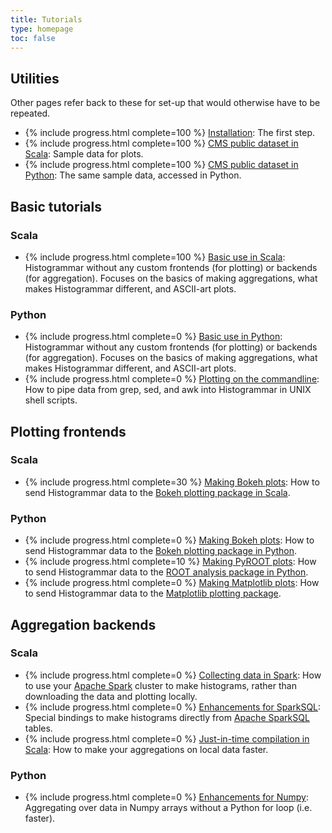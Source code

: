 ```yaml
---
title: Tutorials
type: homepage
toc: false
---
```


## Utilities

Other pages refer back to these for set-up that would otherwise have to be repeated.

  * {% include progress.html complete=100 %} [Installation](../install): The first step.
  * {% include progress.html complete=100 %} [CMS public dataset in Scala](scala-cmsdata): Sample data for plots.
  * {% include progress.html complete=100 %} [CMS public dataset in Python](python-cmsdata): The same sample data, accessed in Python.

## Basic tutorials

### Scala

  * {% include progress.html complete=100 %} [Basic use in Scala](scala-basic): Histogrammar without any custom frontends (for plotting) or backends (for aggregation). Focuses on the basics of making aggregations, what makes Histogrammar different, and ASCII-art plots.

### Python

  * {% include progress.html complete=0 %} [Basic use in Python](python-basic): Histogrammar without any custom frontends (for plotting) or backends (for aggregation). Focuses on the basics of making aggregations, what makes Histogrammar different, and ASCII-art plots.
  * {% include progress.html complete=0 %} [Plotting on the commandline](python-commandline): How to pipe data from grep, sed, and awk into Histogrammar in UNIX shell scripts.

## Plotting frontends

### Scala

  * {% include progress.html complete=30 %} [Making Bokeh plots](scala-bokeh): How to send Histogrammar data to the [Bokeh plotting package in Scala](http://github.com/bokeh/bokeh-scala).

### Python

  * {% include progress.html complete=0 %} [Making Bokeh plots](python-bokeh): How to send Histogrammar data to the [Bokeh plotting package in Python](http://bokeh.pydata.org/en/latest/).
  * {% include progress.html complete=10 %} [Making PyROOT plots](python-pyroot): How to send Histogrammar data to the [ROOT analysis package in Python](http://root.cern.ch/).
  * {% include progress.html complete=0 %} [Making Matplotlib plots](python-root): How to send Histogrammar data to the [Matplotlib plotting package](http://matplotlib.org/).

## Aggregation backends

### Scala

  * {% include progress.html complete=0 %} [Collecting data in Spark](scala-spark): How to use your [Apache Spark](http://spark.apache.org/) cluster to make histograms, rather than downloading the data and plotting locally.
  * {% include progress.html complete=0 %} [Enhancements for SparkSQL](scala-sparksql): Special bindings to make histograms directly from [Apache SparkSQL](http://spark.apache.org/sql/) tables.
  * {% include progress.html complete=0 %} [Just-in-time compilation in Scala](scala-jit): How to make your aggregations on local data faster.

### Python

  * {% include progress.html complete=0 %} [Enhancements for Numpy](python-numpy): Aggregating over data in Numpy arrays without a Python for loop (i.e. faster).

